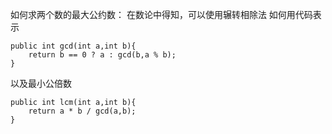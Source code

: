 如何求两个数的最大公约数：
在数论中得知，可以使用辗转相除法
如何用代码表示
```
public int gcd(int a,int b){
    return b == 0 ? a : gcd(b,a % b);
}
```


以及最小公倍数
```
public int lcm(int a,int b){
    return a * b / gcd(a,b);
}
```

